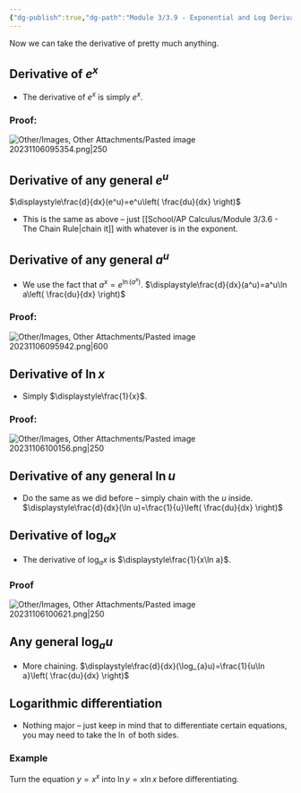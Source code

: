 ```yaml
---
{"dg-publish":true,"dg-path":"Module 3/3.9 - Exponential and Log Derivatives.md","permalink":"/module-3/3-9-exponential-and-log-derivatives/","created":"","updated":""}
---
```


Now we can take the derivative of pretty much anything.
## Derivative of $e^x$
- The derivative of $e^x$ is simply $e^x$.
### Proof:
![Other/Images, Other Attachments/Pasted image 20231106095354.png|250](/img/user/Other/Images,%20Other%20Attachments/Pasted%20image%2020231106095354.png)
## Derivative of any general $e^u$
$\displaystyle\frac{d}{dx}(e^u)=e^u\left( \frac{du}{dx} \right)$
- This is the same as above – just [[School/AP Calculus/Module 3/3.6 - The Chain Rule\|chain it]] with whatever is in the exponent.
## Derivative of any general $a^u$
- We use the fact that $\displaystyle a^x=e^{\ln(a^{x})}$.
$\displaystyle\frac{d}{dx}(a^u)=a^u\ln a\left( \frac{du}{dx} \right)$
### Proof:
![Other/Images, Other Attachments/Pasted image 20231106095942.png|600](/img/user/Other/Images,%20Other%20Attachments/Pasted%20image%2020231106095942.png)
## Derivative of $\ln x$
- Simply $\displaystyle\frac{1}{x}$.
### Proof:
![Other/Images, Other Attachments/Pasted image 20231106100156.png|250](/img/user/Other/Images,%20Other%20Attachments/Pasted%20image%2020231106100156.png)
## Derivative of any general $\ln u$
- Do the same as we did before – simply chain with the $u$ inside.
$\displaystyle\frac{d}{dx}(\ln u)=\frac{1}{u}\left( \frac{du}{dx} \right)$
## Derivative of $\log_{a}x$
- The derivative of $\log_{a}x$ is $\displaystyle\frac{1}{x\ln a}$.
### Proof
![Other/Images, Other Attachments/Pasted image 20231106100621.png|250](/img/user/Other/Images,%20Other%20Attachments/Pasted%20image%2020231106100621.png)
## Any general $\log_{a}u$
- More chaining.
$\displaystyle\frac{d}{dx}(\log_{a}u)=\frac{1}{u\ln a}\left( \frac{du}{dx} \right)$
## Logarithmic differentiation
- Nothing major – just keep in mind that to differentiate certain equations, you may need to take the $\ln$ of both sides.
### Example
Turn the equation $y=x^x$ into $\ln y=x\ln x$ before differentiating.